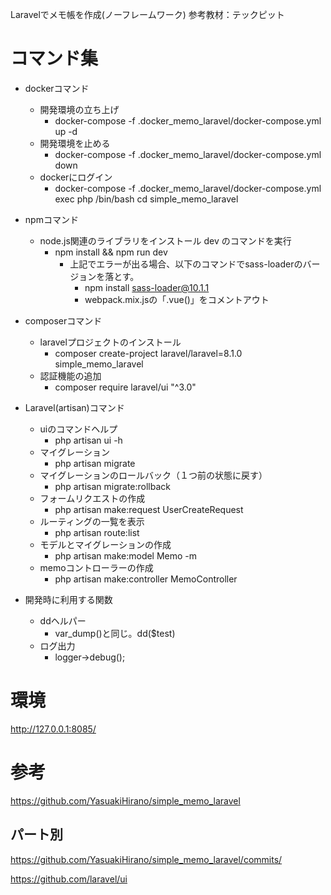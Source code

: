 Laravelでメモ帳を作成(ノーフレームワーク)
参考教材：テックピット

# コマンド集
- dockerコマンド
  - 開発環境の立ち上げ
      - docker-compose -f .docker_memo_laravel/docker-compose.yml up -d
  - 開発環境を止める
      - docker-compose -f .docker_memo_laravel/docker-compose.yml down
  - dockerにログイン
      - docker-compose -f .docker_memo_laravel/docker-compose.yml exec php /bin/bash
cd simple_memo_laravel

- npmコマンド
  - node.js関連のライブラリをインストール dev のコマンドを実行
      - npm install && npm run dev
        - 上記でエラーが出る場合、以下のコマンドでsass-loaderのバージョンを落とす。
          - npm install sass-loader@10.1.1
          - webpack.mix.jsの「.vue()」をコメントアウト

- composerコマンド
  - laravelプロジェクトのインストール
      - composer create-project laravel/laravel=8.1.0 simple_memo_laravel
  - 認証機能の追加
      - composer require laravel/ui "^3.0" 

- Laravel(artisan)コマンド
  - uiのコマンドヘルプ
      - php artisan ui -h
  - マイグレーション
      - php artisan migrate
  - マイグレーションのロールバック（１つ前の状態に戻す）
      - php artisan migrate:rollback
  - フォームリクエストの作成
      - php artisan make:request UserCreateRequest
  - ルーティングの一覧を表示
      - php artisan route:list
  - モデルとマイグレーションの作成
      - php artisan make:model Memo -m
  - memoコントローラーの作成
      - php artisan make:controller MemoController

- 開発時に利用する関数
  - ddヘルパー
      - var_dump()と同じ。dd($test)
  - ログ出力
      - logger->debug();




# 環境
http://127.0.0.1:8085/

# 参考
https://github.com/YasuakiHirano/simple_memo_laravel
## パート別
https://github.com/YasuakiHirano/simple_memo_laravel/commits/

https://github.com/laravel/ui


